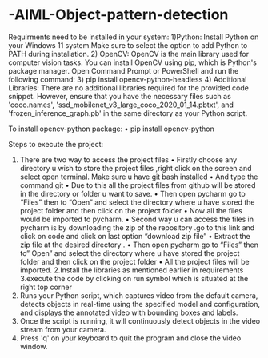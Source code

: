 # -AIML-Object-pattern-detection
Requirments need to be installed in your system:
1)Python: Install Python on your Windows 11 system.Make sure to select the
option to add Python to PATH during installation.
2) OpenCV: OpenCV is the main library used for computer vision tasks. You can
install OpenCV using pip, which is Python's package manager. Open Command
Prompt or PowerShell and run the following command:
3) pip install opencv-python-headless
4) Additional Libraries: There are no additional libraries required for the provided
code snippet. However, ensure that you have the necessary files such as
'coco.names', 'ssd_mobilenet_v3_large_coco_2020_01_14.pbtxt', and
'frozen_inference_graph.pb' in the same directory as your Python script.

To install opencv-python package:
• pip install opencv-python


Steps to execute the project:
1. There are two way to access the project files
• Firstly choose any directory u wish to store the project files ,right
click on the screen and select open terminal. Make sure u have git
bash installed
• And type the command git
• Due to this all the project files from github will be stored in the
directory or folder u want to save.
• Then open pycharm go to “Files” then to “Open” and select the
directory where u have stored the project folder and then click on the
project folder
• Now all the files would be imported to pycharm.
• Second way u can access the files in pycharm is by downloading the
zip of the repository .go to this link and click on code and click on last
option “download zip file”
• Extract the zip file at the desired directory .
• Then open pycharm go to “Files” then to” Open” and select the
directory where u have stored the project folder and then click on the
project folder
• All the project files will be imported.
2.Install the libraries as mentioned earlier in requirements
3.execute the code by clicking on run symbol which is situated at the right top
corner
4. Runs your Python script, which captures video from the default camera, detects
objects in real-time using the specified model and configuration, and displays the
annotated video with bounding boxes and labels.
5. Once the script is running, it will continuously detect objects in the video
stream from your camera.
6. Press 'q' on your keyboard to quit the program and close the video window.
